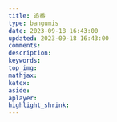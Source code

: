 ```yaml
---
title: 追番
type: bangumis
date: 2023-09-18 16:43:00
updated: 2023-09-18 16:43:00
comments:
description:
keywords:
top_img:
mathjax:
katex:
aside:
aplayer:
highlight_shrink:
---
```

